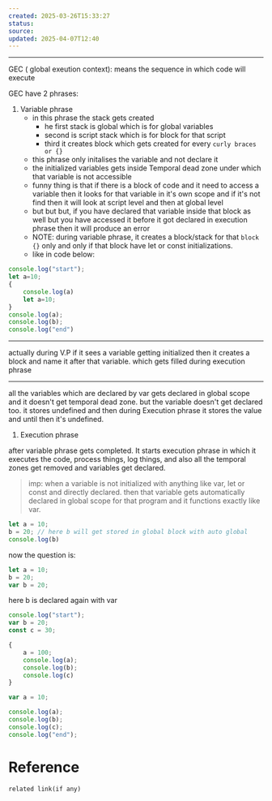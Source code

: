 ```yaml
---
created: 2025-03-26T15:33:27
status: 
source: 
updated: 2025-04-07T12:40
---
```

---

GEC ( global exeution context): means the sequence in which code will execute

GEC have 2 phrases:
1. Variable phrase
	- in this phrase the stack gets created
		- he first stack is global which is for global variables
		- second is script stack which is for block for that script
		- third it creates block which gets created for every `curly braces or {}`
	- this phrase only initalises the variable and not declare it
	- the initialized variables gets inside Temporal dead zone under which that variable is not accessible
	- funny thing is that if there is a block of code and it need to access a variable then it looks for that variable in it's own scope and if it's not find then it will look at script level and then at global level
	- but but but, if you have declared that variable inside that block as well but you have accessed it before it got declared in execution phrase then it will produce an error
	- NOTE: during variable phrase, it creates a block/stack for that `block {}` only and only if that block have let or const initializations. 
	- like in code below:
```js
console.log("start");
let a=10;
{
    console.log(a)
    let a=10;
}
console.log(a);
console.log(b);
console.log("end")
```

---

actually during V.P if it sees a variable getting initialized then it creates a block and name it after that variable. which gets filled during execution phrase 

---

all the variables which are declared by var gets declared in global scope and it doesn't get temporal dead zone. but the variable doesn't get declared too. it stores undefined and then during Execution phrase it stores the value and until then it's undefined. 



1. Execution phrase


after variable phrase gets completed. It starts execution phrase in which it executes the code, process things, log things, and also all the temporal zones get removed and variables get declared. 


> imp: when a variable is not initialized with anything like var, let or const and directly declared. then that variable gets automatically declared in global scope for that program and it functions exactly like var. 

```js
let a = 10;
b = 20; // here b will get stored in global block with auto global
console.log(b)
```

now the question is:
```js
let a = 10;
b = 20;
var b = 20;
```

here b is declared again with var

```js
console.log("start");
var b = 20;
const c = 30;

{
	a = 100;
	console.log(a);
	console.log(b);
	console.log(c)
}

var a = 10;

console.log(a);
console.log(b);
console.log(c);
console.log("end");
```





# Reference
`related link(if any)`

